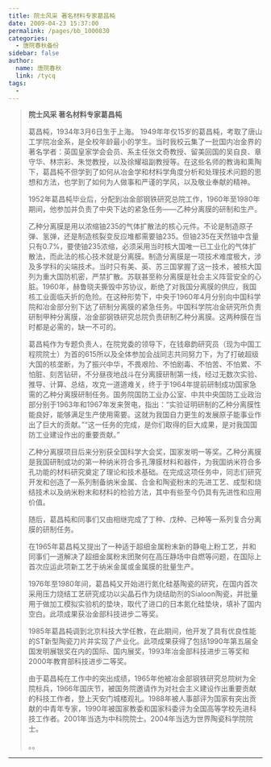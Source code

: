 ```yaml
---
title: 院士风采 著名材料专家葛昌杶
date: 2009-04-23 15:37:00
permalink: /pages/bb_1000830
categories: 
  - 唐院春秋备份
sidebar: false
author: 
  name: 唐院春秋
  link: /tycq
tags: 
  - 
---
```


> **院士风采 著名材料专家葛昌杶**  
>
>
>  
>
>
> 葛昌杶，1934年3月6日生于上海。
> 1949年年仅15岁的葛昌杶，考取了唐山工学院冶金系，是全校年龄最小的学生。当时我校云集了一批国内冶金界的著名学者：英国皇家学会会员、系主任张文奇教授、留美回国的吴自良、章守华、林宗彩、朱觉教授，以及徐耀祖副教授等。在这些名师的教诲和熏陶下，葛昌杶不但学到了如何从冶金学和材料学角度分析和处理技术问题的思想和方法，也学到了如何为人做事和严谨的学风，以及敬业奉献的精神。
>
> 1952年葛昌杶毕业后，分配到冶金部钢铁研究总院工作，1960年至1980年期间，他参加并负责了中央下达的紧急任务——乙种分离膜的研制和生产。
>
>
> 乙种分离膜是用以浓缩铀235的气体扩散法的核心元件。不论是制造原子弹、氢弹，还是制造核裂变反应堆都需要铀235。但铀235在天然铀中含量只有0.7%，要使铀235浓缩，必须采用当时核大国唯一已工业化的气体扩散法，而此法的核心技术就是分离膜。制造分离膜是一项技术难度极大，涉及多学科的尖端技术。当时只有美、英、苏三国掌握了这一技术，被核大国列为重大国防机密，严禁扩散。苏联甚至称分离膜是社会主义阵营安全的心脏。1960年，赫鲁晓夫撕毁中苏协议，断绝了对我国分离膜的供应，我国核工业面临夭折的危险。在这种形势下，中央于1960年4月分别向中国科学院和冶金部分别下达了研制分离膜的紧急任务。中国科学院冶金研究所负责研制甲种分离膜，冶金部钢铁研究总院负责研制乙种分离膜。这两种膜在当时都是必需的，缺一不可的。
>
>
> 葛昌杶作为专题负责人，在院党委的领导下，在钱皋韵研究员（现为中国工程院院士）为首的615所以及全体参加会战同志共同努力下，为了打破超级大国的核垄断，为了振兴中华，不畏艰险、不怕剧毒、不怕苦、不怕累、不怕脏、刻苦钻研，不分昼夜地战斗在分离膜研制第一线，经过无数次实验、推导、计算、总结，攻克一道道难关，终于于1964年提前研制成功国家急需的乙种分离膜研制任务。国务院国防工业办公室、中共中央国防工业政治部分别于1963年和1967年发来贺电，指出：“实验证明研制的乙种分离膜性能良好，能够满足生产使用需要。这就为我国自力更生的发展原子能事业作出了巨大的贡献。”“这一任务的完成，是你们取得的巨大成果，是对我国国防工业建设作出的重要贡献。”
>
>
> 乙种分离膜项目后来分别获全国科学大会奖，国家发明一等奖。乙种分离膜是我国研制成功的第一种纳米符合多孔薄膜材料和器件，为我国纳米符合多孔功能的材料研究奠定了理论和技术基础。在完成这项任务中，同志们研究开发和创造了一系列制备纳米金属、合金和陶瓷粉末的先进工艺、成型和烧结技术以及纳米粉末和材料的检验方法，其中有些至今仍具有先进性和应用价值。
>
> 随后，葛昌杶和同事们又由相继完成了丁种、戊种、己种等一系列复合分离膜的研制任务。
>
>
> 在1965年葛昌杶又提出了一种适于超细金属粉末新的静电上粉工艺，并和同事们一道解决了超细金属粉末团聚何在高压静场中自燃等问题，在国际上首次应运此项新工艺于纳米金属或金属膜的批量生产。
>
>
> 1976年至1980年间，葛昌杶又开始进行氮化硅基陶瓷的研究，在国内首次采用压力烧结工艺研究成功以尖晶石作为烧结助剂的Sialoon陶瓷，并批量用于做加工模拟实验机的垫块，取代了进口的日本氮化硅垫块，填补了国内空白。此项成果获冶金部科技进步二等奖。
>
>
> 1985年葛昌杶调到北京科技大学任教，在此期间，他开发了具有优良性能的ST新型陶瓷刀片并实现了产业化。此项成果获得了包括1990年第五届全国发明展银奖在内的国际、国内展奖，1993年冶金部科技进步三等奖和2000年教育部科技进步二等奖。
>
>
> 由于葛昌杶在工作中的突出成绩，1965年他被冶金部钢铁研究总院树为全院标兵，1966年国庆节，被国务院邀请作为对社会主义建设作出重要贡献的科技工作者，登上天安门城楼观礼。1988年被人事部评为国家有突出贡献的中青年专家，1990年被国家教委和国家科委评为全国高等学校先进科技工作者。2001年当选为中科院院士。2004年当选为世界陶瓷科学院院士。
>
> 。。  
  
---